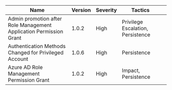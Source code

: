 | Name                                                                                                   | Version | Severity | Tactics                                    |   |
|--------------------------------------------------------------------------------------------------------|---------|----------|--------------------------------------------|---|
| Admin promotion after Role Management   Application Permission Grant                                   | 1.0.2   | High     |        Privilege   Escalation, Persistence |   |
|        Authentication   Methods Changed for Privileged Account                                         | 1.0.6   | High     |        Persistence                         |   |
|              Azure   AD Role Management Permission Grant                                               | 1.0.2   | High     | Impact, Persistence                        |   |
